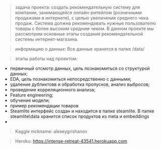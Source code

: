 > задача проекта: 
    cоздать рекомендательную систему для компании, занимающейся онлайн-ритейлом (розничными продажами в интернете), с целью увеличения среднего чека продаж. Система должна рекомендовать нужные пользователю товары с более высоким средним чеком. В данном проекте мы рассмотрим основные этапы создания рекомендательной системы интернет-магазина.

> информацию о данных: 
    Все данные хранятся в папке /data/

> этапы работы над проектом:
  - первичный отсмотр данных, цель познакомиться со структурой данных;
  - EDA, цель познакомиться непосредственно с данными;
  - удаление дубликтовв и обработка пропусков, анализ выбросов;
  - проведение корреляционного анализа;
  - Feature engineering;
  - обучение модели;
  - пример рекомендации товаров
  - Steamlite интерфейс создан и находится в папке steamlite. В папке steamlite\data хранится список продуктов из meta и embeddings
  - 

> Kaggle nickname: alexeygrishanov

> Heroku: https://intense-retreat-43541.herokuapp.com